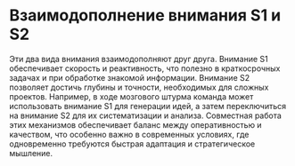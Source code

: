 # Взаимодополнение внимания S1 и S2

Эти два вида внимания взаимодополняют друг друга. Внимание S1 обеспечивает скорость и реактивность, что полезно в краткосрочных задачах и при обработке знакомой информации. Внимание S2 позволяет достичь глубины и точности, необходимых для сложных проектов. Например, в ходе мозгового штурма команда может использовать внимание S1 для генерации идей, а затем переключиться на внимание S2 для их систематизации и анализа. Совместная работа этих механизмов обеспечивает баланс между оперативностью и качеством, что особенно важно в современных условиях, где одновременно требуются быстрая адаптация и стратегическое мышление.

